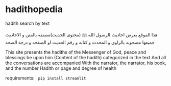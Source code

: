 # hadithopedia

hadith search by text 

هذا الموقع يعرض احاديث الرسول الله ﷺ
(محتوى الحديث)مصنفه بالمتن
و الاحاديث جميعها مصحوبه
بالراوي و المحدث و كتابه و رقم
الحديث او الصفحه و درجة الصحة


This site presents the hadiths of the Messenger of God, peace and blessings be upon him
(Content of the hadith) categorized in the text
And all the conversations are accompanied
With the narrator, the narrator, his book, and the number
Hadith or page and degree of health



requirements:
`` pip install streamlit``
